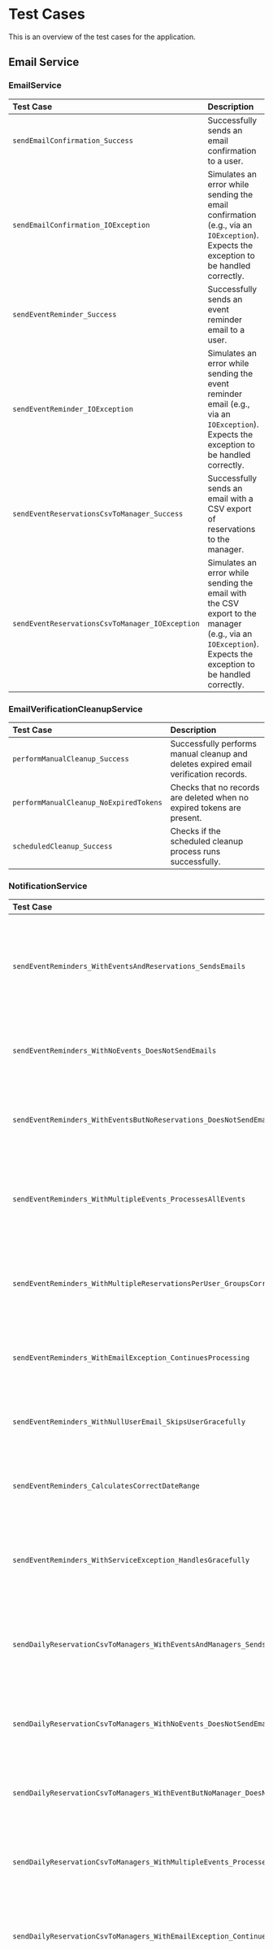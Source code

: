 # Test Cases

This is an overview of the test cases for the application.

## Email Service

### EmailService

| Test Case | Description |
| :--- | :--- |
| `sendEmailConfirmation_Success` | Successfully sends an email confirmation to a user. |
| `sendEmailConfirmation_IOException` | Simulates an error while sending the email confirmation (e.g., via an `IOException`). Expects the exception to be handled correctly. |
| `sendEventReminder_Success` | Successfully sends an event reminder email to a user. |
| `sendEventReminder_IOException` | Simulates an error while sending the event reminder email (e.g., via an `IOException`). Expects the exception to be handled correctly. |
| `sendEventReservationsCsvToManager_Success` | Successfully sends an email with a CSV export of reservations to the manager. |
| `sendEventReservationsCsvToManager_IOException` | Simulates an error while sending the email with the CSV export to the manager (e.g., via an `IOException`). Expects the exception to be handled correctly. |

### EmailVerificationCleanupService

| Test Case | Description |
| :--- | :--- |
| `performManualCleanup_Success` | Successfully performs manual cleanup and deletes expired email verification records. |
| `performManualCleanup_NoExpiredTokens` | Checks that no records are deleted when no expired tokens are present. |
| `scheduledCleanup_Success` | Checks if the scheduled cleanup process runs successfully. |

### NotificationService

| Test Case | Description |
| :--- | :--- |
| `sendEventReminders_WithEventsAndReservations_SendsEmails` | Checks that event reminders are successfully sent to users with reservations for tomorrow's events. |
| `sendEventReminders_WithNoEvents_DoesNotSendEmails` | Checks that no emails are sent when there are no events for tomorrow. |
| `sendEventReminders_WithEventsButNoReservations_DoesNotSendEmails` | Checks that no emails are sent when events exist but there are no reservations. |
| `sendEventReminders_WithMultipleEvents_ProcessesAllEvents` | Checks that all events for tomorrow are processed and corresponding reminders are sent. |
| `sendEventReminders_WithMultipleReservationsPerUser_GroupsCorrectly` | Checks that multiple reservations by the same user for one event are grouped correctly. |
| `sendEventReminders_WithEmailException_ContinuesProcessing` | Checks that processing continues for other users in case of email errors. |
| `sendEventReminders_WithNullUserEmail_SkipsUserGracefully` | Checks that users with null email addresses are skipped gracefully. |
| `sendEventReminders_CalculatesCorrectDateRange` | Checks that the correct date range (tomorrow) is used for the event search. |
| `sendEventReminders_WithServiceException_HandlesGracefully` | Checks the behavior in case of service exceptions (e.g., database error). |
| `sendDailyReservationCsvToManagers_WithEventsAndManagers_SendsCsvEmails` | Checks that CSV export emails are successfully sent to managers of events taking place today. |
| `sendDailyReservationCsvToManagers_WithNoEvents_DoesNotSendEmails` | Checks that no CSV export emails are sent when there are no events for today. |
| `sendDailyReservationCsvToManagers_WithEventButNoManager_DoesNotSendEmail` | Checks that no email is sent if an event has no assigned manager. |
| `sendDailyReservationCsvToManagers_WithMultipleEvents_ProcessesAllEvents` | Checks that CSV exports are sent for all of today's events with different managers. |
| `sendDailyReservationCsvToManagers_WithEmailException_ContinuesProcessing` | Checks that processing continues for other managers in case of email errors. |
| `sendDailyReservationCsvToManagers_CalculatesCorrectDateRange` | Checks that the correct date range (today) is used for the event search. |
| `sendDailyReservationCsvToManagers_WithServiceException_HandlesGracefully` | Checks the behavior in case of service exceptions during CSV export processing. |

## Security

### AuthService

| Test Case | Description |
| :--- | :--- |
| `authenticate_Success` | Successfully authenticates a user with valid credentials and returns a token. |
| `authenticate_Success_WithEmail` | Successfully authenticates a user with valid credentials (email) and returns a token. |
| `authenticate_AuthenticationFailedException_InvalidUsername` | Attempts to authenticate with a non-existent username. Expects `AuthenticationFailedException`. |
| `authenticate_AuthenticationFailedException_InvalidPassword` | Attempts to authenticate with a valid username but an incorrect password. Expects `AuthenticationFailedException`. |
| `testAuthenticateFailureEmailNotFound` | Attempts to authenticate with a non-existent email address. Expects `AuthenticationFailedException`. |
| `testAuthenticateWithEmailWrongPassword` | Attempts to authenticate with a valid email address but an incorrect password. Expects `AuthenticationFailedException`. |
| `testAuthenticateWithEmailIdentifier` | Checks that email addresses are correctly identified as emails and that email-based search is used. |
| `testAuthenticateWithEmptyPassword` | Attempts to authenticate with an empty password. Expects `AuthenticationFailedException`. |
| `testAuthenticateIdentifierDetection` | Tests the correct detection of email vs. username as an identifier. |
| `testAuthenticateUsernameIdentification` | Checks that usernames without an @ symbol are correctly identified as usernames. |
| `testAuthenticateWithInvalidHash` | Tests the behavior with an invalid password hash format. Expects `RuntimeException`. |
| `testAuthenticateSpecialCharactersInPassword` | Tests authentication with special characters in the password. |

### TokenService

| Test Case | Description |
| :--- | :--- |
| `generateToken_Success` | Successfully generates a JWT token for a given user. |
| `generateToken_ValidTokenContent` | Checks if the generated token contains the correct user information (e.g., username, roles). |
| `generateToken_TokenExpiration` | Checks if the generated token has a correct expiration time. |
| `generateToken_NullEmail_UsesEmptyString` | Checks that an empty string is used in the token for a null email. |
| `generateToken_EmptyRoles_HandlesCorrectly` | Tests the behavior for a user with an empty roles list. |
| `getExpirationMinutes_ReturnsConfiguredValue` | Checks that the configured expiration time is returned correctly. |
| `createNewJwtCookie_ValidCookie` | Successfully creates a JWT cookie with correct properties (HttpOnly, Secure, Path, MaxAge). |
| `createNewJwtCookie_DifferentExpirationTime` | Checks that different expiration times are correctly reflected in the cookie's MaxAge. |
| `createNewJwtCookie_EmptyToken` | Tests the behavior when creating a cookie with an empty token. |
| `createNewJwtCookie_NullToken` | Tests the behavior when creating a cookie with a null token. |
| `generateToken_CustomExpirationTime` | Checks that custom expiration times (e.g., 24 hours) are applied correctly. |
| `generateRefreshToken_Success` | Successfully generates and stores a refresh token for a user. |
| `validateRefreshToken_Success` | Successfully validates a valid refresh token. |
| `validateRefreshToken_ExpiredToken` | Attempts to validate an expired refresh token. Expects `JwtInvalidException`. |
| `validateRefreshToken_InvalidJwt` | Attempts to validate a malformed or invalid JWT. Expects `JwtInvalidException`. |
| `validateRefreshToken_TokenNotFoundInDatabase` | Attempts to validate a token that is not in the database. Expects `JwtInvalidException`. |
| `validateRefreshToken_InvalidTokenValue` | Attempts to validate a token with an incorrect value. Expects `JwtInvalidException`. |
| `createNewRefreshTokenCookie` | Successfully creates a refresh token cookie with correct properties. |
| `createStatusCookie` | Successfully creates a status cookie for refresh token expiration. |
| `logoutAllDevices` | Successfully deletes all refresh tokens for a user. |
| `logoutAllDevices_DoesNotAffectOtherUsers` | Ensures that logging out all devices for one user does not affect other users' tokens. |

### AuthResource

| Test Case | Description |
| :--- | :--- |
| `login_Success` | Sends a POST request to `/api/auth/login` with valid credentials. Expects a 200 OK status and JWT, refresh token, and expiration cookies. |
| `login_AuthenticationFailedException_InvalidCredentials` | Sends a POST request to `/api/auth/login` with invalid credentials. Expects a 401 Unauthorized status. |
| `login_BadRequest_MissingCredentials` | Sends a POST request to `/api/auth/login` without a username or password. Expects a 400 Bad Request status. |
| `register_Success` | Sends a POST request to `/api/auth/register` with valid registration data. Expects a 200 OK status and JWT, refresh token, and expiration cookies. |
| `register_Failure_DuplicateUsername` | Sends a POST request to `/api/auth/register` with an already existing username. Expects a 409 Conflict status. |
| `register_Failure_InvalidData` | Sends a POST request to `/api/auth/register` with invalid data (e.g., missing username, too short password). Expects a 400 Bad Request status. |
| `refreshToken_Success` | Successfully refreshes the JWT using a valid refresh token. |
| `refreshToken_InvalidToken` | Attempts to refresh the JWT with an invalid refresh token. Expects 401 Unauthorized. |
| `refreshToken_MissingToken` | Attempts to refresh the JWT without a refresh token. Expects 401 Unauthorized. |
| `refreshToken_EmptyToken` | Attempts to refresh the JWT with an empty refresh token. Expects 401 Unauthorized. |
| `refreshToken_ServiceThrowsException` | Simulates an internal server error during token refresh. Expects 500 Internal Server Error. |
| `logout_Success` | Successfully logs out the current device by clearing cookies. |
| `logout_NoRefreshTokenCookie` | Ensures the logout endpoint works correctly even if no refresh token cookie is present. |
| `logoutAllDevices_Success` | Successfully logs out from all devices by invalidating all refresh tokens. |
| `logoutAllDevices_WithoutAuth_Unauthorized` | Attempts to log out from all devices without authentication. Expects 401 Unauthorized. |
| `logoutAllDevices_WithInvalidToken_Unauthorized` | Attempts to log out from all devices with an invalid JWT. Expects 401 Unauthorized. |

## UserService

### createUser(UserCreationDTO userCreationDTO)

| Test Case | Description |
| :--- | :--- |
| `createUser_Success_WithEmail` | Creates a new user with valid data (username, password, email, first name, last name) and `sendEmailVerification` set to `true`. Checks if the user is successfully saved in the database and an email confirmation is sent. |
| `createUser_Success_WithoutEmail` | Creates a new user with valid data (username, password, first name, last name), but without an email. Checks if the user is successfully saved in the database and no email confirmation is sent. |
| `createUser_Success_WithEmail_NoVerificationSent` | Creates a new user with valid data (username, password, email, first name, last name) and `sendEmailVerification` set to `false`. Checks if the user is successfully saved in the database and no email confirmation is sent. |
| `createUser_InvalidUserException_NullDTO` | Attempts to create a user with a `null` `UserCreationDTO`. Expects `InvalidUserException`. |
| `createUser_InvalidUserException_EmptyUsername` | Attempts to create a user with an empty or whitespace-only username. Expects `InvalidUserException`. |
| `createUser_InvalidUserException_EmptyPassword` | Attempts to create a user with an empty or whitespace-only password. Expects `InvalidUserException`. |
| `createUser_DuplicateUserException_ExistingUsername` | Attempts to create a user with a username that already exists in the database. Expects `DuplicateUserException`. |
| `createUser_Success_WithDuplicateEmail` | Creates a new user with an email address that is already used by another user. Checks if the user is created successfully and no `DuplicateUserException` is thrown. |
| `createUser_InternalServerErrorException_EmailSendFailure` | Simulates an error while sending the email confirmation (e.g., via an `IOException` in `EmailService`). Expects `InternalServerErrorException`. |

### importUsers(Set<AdminUserCreationDto> adminUserCreationDtos)

| Test Case | Description |
| :--- | :--- |
| `importUsers_Success` | Successfully imports multiple users. |
| `importUsers_EmptySet` | Attempts to import an empty set of users. Expects an empty list of imported users. |
| `importUsers_InvalidUserException` | Attempts to import users with invalid data (e.g., empty username). Expects `InvalidUserException`. |
| `importUsers_DuplicateUserException` | Attempts to import users, one of whom already exists. Expects `DuplicateUserException`. |
| `importUsers_EmailSendFailure` | Simulates an email sending failure during import. Checks that the import still proceeds and does not throw a `RuntimeException`. |

### updateUser(Long id, AdminUserUpdateDTO user)

| Test Case | Description |
| :--- | :--- |
| `updateUser_Success_UpdateFirstname` | Successfully updates the first name of an existing user (admin function). |
| `updateUser_Success_UpdateLastname` | Successfully updates the last name of an existing user (admin function). |
| `updateUser_Success_UpdatePassword` | Successfully updates the password of an existing user (admin function). |
| `updateUser_Success_UpdateRoles` | Successfully updates the roles of an existing user (admin function). |
| `updateUser_Success_NoEmailChange` | Successfully updates other fields of an existing user (e.g., first name, last name, password, roles) without changing the email address (admin function). Checks that no email confirmation is sent. |
| `updateUser_Success_UpdateEmail` | Successfully updates the email address of an existing user and checks if the email verification is reset and a new confirmation email is sent (admin function). |
| `updateUser_Success_UpdateEmail_NoVerificationSent` | Successfully updates the email address of an existing user without sending a verification email (admin function). |
| `updateUser_Success_NoEmailChange_VerificationSentTrue` | Successfully updates other fields of an existing user without changing the email address, even if `sendEmailVerification` is true (admin function). Checks that no email confirmation is sent. |
| `updateUser_UserNotFoundException` | Attempts to update a non-existent user (admin function). Expects `UserNotFoundException`. |
| `updateUser_InvalidUserException_NullDTO` | Attempts to update a user with a `null` `AdminUserUpdateDTO` (admin function). Expects `InvalidUserException`. |
| `updateUser_Success_WithDuplicateEmail` | Updates a user's email address to an already existing email address (admin function). Checks if the update is successful and no `DuplicateUserException` is thrown. |
| `updateUser_InternalServerErrorException_EmailSendFailure` | Simulates an error while sending the email confirmation after an email change (admin function). Expects `InternalServerErrorException`. |

### deleteUser(Long id)

| Test Case | Description |
| :--- | :--- |
| `deleteUser_Success` | Successfully deletes an existing user by their ID. |
| `deleteUser_UserNotFoundException` | Attempts to delete a non-existent user. Expects `UserNotFoundException`. |

### getUserById(Long id)

| Test Case | Description |
| :--- | :--- |
| `getUserById_Success` | Successfully retrieves an existing user by their ID. |
| `getUserById_UserNotFoundException` | Attempts to retrieve a non-existent user. Expects `UserNotFoundException`. |

### getAllUsers()

| Test Case | Description |
| :--- | :--- |
| `getAllUsers_Success_WithUsers` | Successfully retrieves a list of all users when users are present. |
| `getAllUsers_Success_NoUsers` | Successfully retrieves an empty list when no users are present. |

### getAvailableRoles()

| Test Case | Description |
| :--- | :--- |
| `getAvailableRoles_Success` | Successfully retrieves a list of all available roles. |

### updateUserProfile(String username, UserProfileUpdateDTO userProfileUpdateDTO)

| Test Case | Description |
| :--- | :--- |
| `updateUserProfile_Success_UpdateFirstname` | Successfully updates the first name of an existing user via their username. |
| `updateUserProfile_Success_UpdateLastname` | Successfully updates the last name of an existing user via their username. |
| `updateUserProfile_Success_UpdatePassword` | Successfully updates the password of an existing user via their username. |
| `updateUserProfile_Success_PasswordSaltChangesOnPasswordUpdate` | Checks if the salt changes when updating the password of an existing user via their username. |
| `updateUserProfile_Success_UpdateEmail` | Successfully updates the email address of an existing user via their username and checks if the email verification is reset and a new confirmation email is sent. |
| `updateUserProfile_DoesNotUpdateRoles` | Ensures that an attempt to update one's own roles via this endpoint is ignored. |
| `updateUserProfile_UserNotFoundException` | Attempts to update the profile of a non-existent user. Expects `UserNotFoundException`. |
| `updateUserProfile_InvalidUserException_NullDTO` | Attempts to update a user profile with a `null` `UserProfileUpdateDTO`. Expects `InvalidUserException`. |
| `updateUserProfile_Success_WithDuplicateEmail` | Updates a user profile's email address to an already existing email address. Checks if the update is successful and no `DuplicateUserException` is thrown. |
| `updateUserProfile_InternalServerErrorException_EmailSendFailure` | Simulates an error while sending the email confirmation after an email change. Expects `InternalServerErrorException`. |

### verifyEmailWithCode(String verificationCode)

| Test Case | Description |
| :--- | :--- |
| `verifyEmailWithCode_Success` | Successfully verifies an email address with a valid 6-digit verification code. Checks if the email verification record is deleted and the user is marked as "email verified". |
| `verifyEmailWithCode_BadRequestException_NullCode` | Attempts to verify the email with a `null` verification code. Expects `IllegalArgumentException`. |
| `verifyEmailWithCode_BadRequestException_EmptyCode` | Attempts to verify the email with an empty verification code. Expects `IllegalArgumentException`. |
| `verifyEmailWithCode_BadRequestException_InvalidFormat` | Attempts to verify the email with a verification code that does not match the 6-digit number format. Expects `IllegalArgumentException`. |
| `verifyEmailWithCode_BadRequestException_CodeNotFound` | Attempts to verify the email with a verification code for which no verification record exists. Expects `IllegalArgumentException`. |
| `verifyEmailWithCode_TokenExpiredException` | Attempts to verify the email with an expired verification code. Expects `TokenExpiredException`. |
| `verifyEmailWithCode_FailsWithUsedCode` | Ensures that an already used email verification code cannot be used again. |

## EventService

### createEvent(EventRequestDTO dto, User manager)

| Test Case | Description |
| :--- | :--- |
| `createEvent_Success` | Successfully creates a new event with valid data and a manager. |
| `createEvent_IllegalArgumentException_LocationNotFound` | Attempts to create an event with a non-existent EventLocation ID. Expects `IllegalArgumentException`. |

### updateEvent(Long id, EventRequestDTO dto, User manager)

| Test Case | Description |
| :--- | :--- |
| `updateEvent_Success_AsManager` | Successfully updates an existing event as the event's manager. |
| `updateEvent_Success_AsAdmin` | Successfully updates an existing event as an administrator. |
| `updateEvent_EventNotFoundException` | Attempts to update a non-existent event. Expects `EventNotFoundException`. |
| `updateEvent_ForbiddenException_NotManagerOrAdmin` | Attempts to update an event as a user who is neither a manager nor an administrator. Expects `ForbiddenException`. |
| `updateEvent_IllegalArgumentException_LocationNotFound` | Attempts to update an event with a non-existent EventLocation ID. Expects `IllegalArgumentException`. |

### getEventsByCurrentManager(User manager)

| Test Case | Description |
| :--- | :--- |
| `getEventsByCurrentManager_Success_AsAdmin` | Retrieves all events as an administrator. |
| `getEventsByCurrentManager_Success_AsManager` | Retrieves events belonging to the current manager. |
| `getEventsByCurrentManager_Success_NoEventsForManager` | Retrieves an empty list if the manager manages no events. |

### setReservationsAllowedForUser(EventUserAllowancesDto dto, User manager)

| Test Case | Description |
| :--- | :--- |
| `setReservationsAllowedForUser_Success_NewAllowance` | Successfully sets the allowed number of reservations for a user for an event (new entry). |
| `setReservationsAllowedForUser_Success_UpdateAllowance` | Successfully updates the allowed number of reservations for a user for an event (existing entry). |
| `setReservationsAllowedForUser_EventNotFoundException` | Attempts to set reservation allowance for a non-existent event. Expects `EventNotFoundException`. |
| `setReservationsAllowedForUser_UserNotFoundException` | Attempts to set reservation allowance for a non-existent user. Expects `UserNotFoundException`. |
| `setReservationsAllowedForUser_ForbiddenException_NotManagerOrAdmin` | Attempts to set reservation allowance as a user who is neither a manager nor an administrator of the event. Expects `ForbiddenException`. |
| `setReservationsAllowedForUser_Success_AsAdmin` | Successfully sets the allowed number of reservations for a user for an event by an administrator and checks for correct data persistence. |

### updateReservationAllowance(EventUserAllowanceUpdateDto dto, User manager)

| Test Case | Description |
| :--- | :--- |
| `updateReservationAllowance_Success_AsManager` | Successfully updates an existing reservation allowance as the event's manager. |
| `updateReservationAllowance_Success_AsAdmin` | Successfully updates an existing reservation allowance as an administrator. |
| `updateReservationAllowance_EventNotFoundException_AllowanceNotFound` | Attempts to update a non-existent reservation allowance. Expects `EventNotFoundException`. |
| `updateReservationAllowance_SecurityException_NotManagerOrAdmin` | Attempts to update a reservation allowance as a user who is neither a manager nor an administrator of the event. Expects `SecurityException`. |

### getReservationAllowanceById(Long id, User manager)

| Test Case | Description |
| :--- | :--- |
| `getReservationAllowanceById_Success_AsManager` | Successfully retrieves an `EventUserAllowance` as the responsible manager. |
| `getReservationAllowanceById_Success_AsAdmin` | Successfully retrieves an `EventUserAllowance` as an administrator. |
| `getReservationAllowanceById_ForbiddenException_NotManagerOrAdmin` | Attempts to retrieve an `EventUserAllowance` as an unauthorized user. Expects `SecurityException`. |
| `getReservationAllowanceById_EventNotFoundException` | Attempts to retrieve a non-existent `EventUserAllowance`. Expects `EventNotFoundException`. |

## ReservationService

### findAllReservations(User currentUser)

| Test Case | Description |
| :--- | :--- |
| `findAllReservations_Success_AsAdmin` | Retrieves all reservations as an administrator. |
| `findAllReservations_Success_AsManager` | Retrieves reservations for events that the manager is allowed to manage. |
| `findAllReservations_Success_NoAllowedEventsForManager` | Retrieves an empty list if the manager is not allowed to manage any events. |
| `findAllReservations_ForbiddenException_OtherRoles` | Attempts to retrieve reservations as a user with a different role. Expects `ForbiddenException`. |

### findReservationById(Long id, User currentUser)

| Test Case | Description |
| :--- | :--- |
| `findReservationById_Success_AsAdmin` | Retrieves a reservation as an administrator. |
| `findReservationById_Success_AsManager` | Retrieves a reservation belonging to an event that the manager is allowed to manage. |
| `findReservationById_NotFoundException` | Attempts to retrieve a non-existent reservation. Expects `NotFoundException`. |
| `findReservationById_ForbiddenException_NotAllowed` | Attempts to retrieve a reservation for which the user has no permission. Expects `ForbiddenException`. |

### createReservation(ReservationRequestDTO dto, User currentUser)

| Test Case | Description |
| :--- | :--- |
| `createReservation_Success_AsAdmin` | Successfully creates a reservation as an administrator. |
| `createReservation_Success_AsManager` | Successfully creates a reservation as a manager for an event they are allowed to manage. |
| `createReservation_UserNotFoundException_TargetUser` | Attempts to create a reservation for a non-existent target user. Expects `UserNotFoundException`. |
| `createReservation_NotFoundException_EventNotFound` | Attempts to create a reservation for a non-existent event. Expects `NotFoundException`. |
| `createReservation_ForbiddenException_NotAllowed` | Attempts to create a reservation as a user who has no permission. Expects `ForbiddenException`. |
| `createReservation_NotFoundException_SeatNotFound` | Attempts to create a reservation for a non-existent seat. Expects `NotFoundException`. |
| `createReservation_BadRequestException_NoAllowance` | Attempts to create a reservation when the user has no reservation allowance for the event. Expects `BadRequestException`. |
| `createReservation_BadRequestException_AllowanceZero` | Attempts to create a reservation when the user's reservation allowance is 0. Expects `BadRequestException`. |
| `createReservation_Forbidden_AsUser` | Attempts to create a reservation as a regular user, which should fail. |

### updateReservation(Long id, ReservationRequestDTO dto, User currentUser)

| Test Case | Description |
| :--- | :--- |
| `updateReservation_Success_AsAdmin` | Successfully updates a reservation as an administrator. |
| `updateReservation_Success_AsManager` | Successfully updates a reservation as a manager for an event they are allowed to manage. |
| `updateReservation_NotFoundException_ReservationNotFound` | Attempts to update a non-existent reservation. Expects `NotFoundException`. |
| `updateReservation_ForbiddenException_NotAllowed` | Attempts to update a reservation as a user who has no permission. Expects `ForbiddenException`. |
| `updateReservation_NotFoundException_NewEventNotFound` | Attempts to update a reservation to a non-existent new event. Expects `NotFoundException`. |
| `updateReservation_ForbiddenException_NewEventNotAllowed` | Attempts to update a reservation to a new event for which the manager has no permission. Expects `ForbiddenException`. |
| `updateReservation_NotFoundException_UserNotFound` | Attempts to update a reservation with a non-existent user. Expects `NotFoundException`. |
| `updateReservation_NotFoundException_SeatNotFound` | Attempts to update a reservation with a non-existent seat. Expects `NotFoundException`. |

### deleteReservation(Long id, User currentUser)

| Test Case | Description |
| :--- | :--- |
| `deleteReservation_Success_AsAdmin` | Successfully deletes a reservation as an administrator. |
| `deleteReservation_Success_AsManager` | Successfully deletes a reservation as a manager for an event they are allowed to manage. |
| `deleteReservation_NotFoundException` | Attempts to delete a non-existent reservation. Expects `NotFoundException`. |
| `deleteReservation_ForbiddenException_NotAllowed` | Attempts to delete a reservation as a user who has no permission. Expects `ForbiddenException`. |
| `blockSeats_Success` | Successfully blocks seats for an event as a manager. |
| `blockSeats_Forbidden` | Attempts to block seats as an unauthorized user. Expects `SecurityException`. |
| `blockSeats_SeatAlreadyReserved` | Attempts to block already reserved or blocked seats. Expects `IllegalStateException`. |

## EventService (reservation package)

### getEventsForCurrentUser(String username)

| Test Case | Description |
| :--- | :--- |
| `getEventsForCurrentUser_Success` | Successfully retrieves events for the current user based on their EventUserAllowances. The response includes the number of allowed reservations. |
| `getEventsForCurrentUser_UserNotFoundException` | Attempts to retrieve events for a non-existent user. Expects `UserNotFoundException`. |
| `getEventsForCurrentUser_Success_NoEvents` | Retrieves an empty list if the user has no EventUserAllowances. |

## ReservationService (reservation package)

### findReservationsByUser(User currentUser)

| Test Case | Description |
| :--- | :--- |
| `findReservationsByUser_Success` | Successfully retrieves all reservations for the current user. |
| `findReservationsByUser_Success_NoReservations` | Retrieves an empty list if the user has no reservations. |

### findReservationByIdForUser(Long id, User currentUser)

| Test Case | Description |
| :--- | :--- |
| `findReservationByIdForUser_Success` | Successfully retrieves a reservation for the current user by ID. |
| `findReservationByIdForUser_NotFoundException` | Attempts to retrieve a non-existent reservation. Expects `NotFoundException`. |
| `findReservationByIdForUser_ForbiddenException` | Attempts to retrieve a reservation that does not belong to the current user. Expects `ForbiddenException`. |

### createReservationForUser(UserReservationsRequestDTO dto, User currentUser)

| Test Case | Description |
| :--- | :--- |
| `createReservationForUser_Success` | Successfully creates one or more reservations for the current user. |
| `createReservationForUser_NotFoundException_EventNotFound` | Attempts to create a reservation for a non-existent event. Expects `NotFoundException`. |
| `createReservationForUser_NotFoundException_SeatNotFound` | Attempts to create a reservation for one or more non-existent seats. Expects `NotFoundException`. |
| `createReservationForUser_ForbiddenException_NoAllowance` | Attempts to create a reservation when the user has no reservation allowance for the event. Expects `ForbiddenException`. |
| `createReservationForUser_NoSeatsAvailableException_LimitReached` | Attempts to create more reservations than the allowed number for the user. Expects `NoSeatsAvailableException`. |
| `createReservationForUser_EventBookingClosedException_BookingDeadlinePassed` | Attempts to create a reservation for an event whose booking deadline has passed. Expects `EventBookingClosedException`. |
| `createReservationForUser_EventBookingClosedException_BookingNotStarted` | Attempts to create a reservation for an event whose booking start time has not yet been reached. Expects `EventBookingClosedException`. |
| `createReservationForUser_SeatAlreadyReservedException` | Attempts to create a reservation for an already reserved seat. Expects `SeatAlreadyReservedException`. |
| `createReservationForUser_IllegalArgumentException_NoSeatIds` | Attempts to create a reservation without specifying seat IDs. |
| `createReservationForUser_IllegalStateException_EmailNotVerified` | Attempts to create a reservation with a user whose email address is not verified. Expects `IllegalStateException`. |

### deleteReservationForUser(List<Long> ids, User currentUser)

| Test Case | Description |
| :--- | :--- |
| `deleteReservationForUser_Success` | Successfully deletes multiple reservations for the current user. |
| `deleteReservationForUser_NotFoundException` | Attempts to delete non-existent reservations. Expects `NotFoundException`. |
| `deleteReservationForUser_ForbiddenException_NotOwner` | Attempts to delete reservations that do not belong to the current user. Expects `ForbiddenException`. |
| `deleteReservationForUser_ForbiddenException_NoAllowance` | Attempts to delete reservations when the user has no reservation allowance for the event. Expects `ForbiddenException`. |

## EventLocation Service

### EventLocationService (Manager/Admin)

| Test Case | Description |
| :--- | :--- |
| `getEventLocationsByCurrentManager_Success_AsAdmin` | Retrieves all EventLocations as an administrator. |
| `getEventLocationsByCurrentManager_Success_AsManager` | Retrieves EventLocations belonging to the current manager. |
| `getEventLocationsByCurrentManager_Success_NoEventLocationsForManager` | Retrieves an empty list if the manager manages no EventLocations. |
| `createEventLocation_Success` | Successfully creates a new EventLocation with valid data. |
| `createEventLocation_InvalidInput` | Attempts to create an EventLocation with invalid data (e.g., empty fields). |
| `createEventLocation_InvalidInput_NegativeCapacity` | Attempts to create an EventLocation with negative capacity. |
| `updateEventLocation_Success_AsManager` | Successfully updates an existing EventLocation as the owner. |
| `updateEventLocation_Success_AsAdmin` | Successfully updates an existing EventLocation as an administrator. |
| `updateEventLocation_NotFound` | Attempts to update a non-existent EventLocation. |
| `updateEventLocation_ForbiddenException_NotManagerOrAdmin` | Attempts to update an EventLocation without the required permissions. |
| `deleteEventLocation_Success_AsManager` | Successfully deletes an existing EventLocation as the owner. |
| `deleteEventLocation_Success_AsAdmin` | Successfully deletes an existing EventLocation as an administrator. |
| `deleteEventLocation_NotFound` | Attempts to delete a non-existent EventLocation. |
| `deleteEventLocation_ForbiddenException_NotManagerOrAdmin` | Attempts to delete an EventLocation without the required permissions. |
| `importEventLocation_Success` | Successfully creates a new EventLocation with a list of seats. |
| `importSeatsToEventLocation_Success` | Successfully imports seats to an existing EventLocation as a manager. |
| `importSeatsToEventLocation_Success_AsAdmin` | Successfully imports seats to an existing EventLocation as an administrator. |
| `importSeatsToEventLocation_NotFound` | Attempts to import seats to a non-existent EventLocation. |
| `importSeatsToEventLocation_Forbidden` | Attempts to import seats to an EventLocation for which there is no permission. |
| `createEventLocation_WithMarkers_Success` | Successfully creates a new EventLocation with markers. |
| `createEventLocation_WithNullMarkers_Success` | Successfully creates a new EventLocation with a null marker list. |
| `createEventLocation_WithEmptyMarkers_Success` | Successfully creates a new EventLocation with an empty marker list. |
| `updateEventLocation_WithMarkers_Success` | Successfully updates an existing EventLocation with new markers. |
| `updateEventLocation_ClearingMarkers_Success` | Successfully updates an existing EventLocation and deletes all markers. |
| `convertToMarkerEntities_ValidInput` | Tests the conversion of marker DTOs to entities with various limits. |

### EventLocationService (User)

| Test Case | Description |
| :--- | :--- |
| `getLocationsForCurrentUser_Success_FromAllowanceAndReservation` | Successfully retrieves event locations for the current user based on permissions and reservations. |
| `getLocationsForCurrentUser_Deduplicates_Locations` | Ensures that duplicate event locations from permissions and reservations are correctly deduplicated. |
| `getLocationsForCurrentUser_Empty` | Retrieves an empty list if the user has no event locations via permissions or reservations. |
| `getLocationsForCurrentUser_UserNotFound` | Attempts to retrieve event locations for a non-existent user. Expects `UserNotFoundException`. |
| `getLocationsForCurrentUser_Success_OnlyFromAllowance` | Successfully retrieves event locations for the current user when only permissions are present. |
| `getLocationsForCurrentUser_Success_OnlyFromReservation` | Successfully retrieves event locations for the current user when only reservations are present. |
| `getLocationsForCurrentUser_NoAllowanceNoReservation` | Retrieves an empty list if the user has neither permissions nor reservations. |
| `getLocationsForCurrentUser_OneLocationWithAllowance_OneLocationWithReservation` | Successfully retrieves event locations when one location is assigned via permission and another via reservation. |
| `getLocationsForCurrentUser_TwoDifferentLocations_OneAllowanceOneReservation` | Successfully retrieves event locations when two different locations are assigned via permission and reservation. |
| `getLocationsForCurrentUser_OneLocationTwoEvents_OneAllowanceOneReservation` | Successfully retrieves a single event location when it is assigned via two different events (one with permission, one with reservation). |

### EventLocationResource (User)

| Test Case | Description |
| :--- | :--- |
| `getLocations_ReturnsLocationsForUser` | Successfully retrieves event locations for the authenticated user. |
| `getLocations_NoAuth_ReturnsUnauthorized` | Attempts to retrieve event locations without authentication. Expects `401 Unauthorized`. |
| `getLocations_UserWithNoLocations_ReturnsEmptyList` | Retrieves an empty list if the authenticated user has no event locations. |
| `getLocations_DeduplicatesLocations_FromAllowanceAndReservation` | Ensures that event locations are correctly deduplicated when they are accessible via both permissions and reservations. |

## EventLocationMarker Tests

### EventLocationMarker

| Test Case | Description |
| :--- | :--- |
| `testDefaultConstructor` | Checks for correct initialization with the default constructor. |
| `testParameterizedConstructor` | Checks for correct initialization with the parameterized constructor. |
| `testSettersAndGetters` | Tests all setter and getter methods. |
| `testEquals_SameObject` | Checks equals() with the same object. |
| `testEquals_EqualObjects` | Checks equals() with identical objects. |
| `testEquals_DifferentLabel` | Checks equals() with different labels. |
| `testEquals_DifferentXCoordinate` | Checks equals() with different X coordinates. |
| `testEquals_DifferentYCoordinate` | Checks equals() with different Y coordinates. |
| `testEquals_NullObject` | Checks equals() with a null object. |
| `testEquals_DifferentClass` | Checks equals() with a different class type. |
| `testEquals_NullValues` | Checks equals() with null values in both objects. |
| `testEquals_MixedNullValues` | Checks equals() with mixed null values. |
| `testHashCode_EqualObjects` | Checks for consistent hashCode() values for equal objects. |
| `testHashCode_DifferentObjects` | Checks for different hashCode() values for different objects. |
| `testHashCode_NullValues` | Checks hashCode() with null values. |
| `testToString` | Checks the toString() output with normal values. |
| `testToString_NullValues` | Checks the toString() output with null values. |
| `testCoordinatesBoundaries` | Tests boundary values for coordinates (Integer.MAX_VALUE, Integer.MIN_VALUE). |
| `testEmptyLabel` | Tests behavior with an empty label. |

### MakerRequestDTO

| Test Case | Description |
| :--- | :--- |
| `testDefaultConstructor` | Checks for correct initialization with the default constructor. |
| `testParameterizedConstructor` | Checks for correct initialization with the parameterized constructor. |
| `testSettersAndGetters` | Tests all setter and getter methods. |
| `testSettersWithNullValues` | Tests setters with null values. |
| `testWithBoundaryValues` | Tests boundary values for coordinates. |
| `testWithZeroCoordinates` | Tests behavior with zero coordinates. |
| `testWithNegativeCoordinates` | Tests behavior with negative coordinates. |
| `testLongLabel` | Tests behavior with a very long label. |
| `testSetterChaining` | Tests that setters function independently. |
| `testOverwriteValues` | Tests overwriting values. |

### EventLocationMakerDTO

| Test Case | Description |
| :--- | :--- |
| `testConstructorWithMarkerEntity` | Checks constructor with EventLocationMarker entity. |
| `testDirectConstructor` | Checks direct constructor with parameters. |
| `testWithZeroCoordinates` | Tests behavior with zero coordinates. |
| `testWithNegativeCoordinates` | Tests behavior with negative coordinates. |
| `testWithBoundaryValues` | Tests boundary values for coordinates. |
| `testWithNullLabel` | Tests behavior with a null label. |
| `testWithEmptyLabel` | Tests behavior with an empty label. |
| `testWithLongLabel` | Tests behavior with a very long label. |
| `testRecordEquality` | Tests record equality and differences. |
| `testRecordHashCode` | Tests record hashCode consistency. |
| `testRecordToString` | Tests record toString method. |
| `testConversionConsistency` | Tests consistency in conversion from Entity to DTO. |
| `testNullCoordinatesInEntity` | Tests behavior with null coordinates in Entity (NullPointerException expected). |

## Seat Service

### SeatService

| Test Case | Description |
| :--- | :--- |
| `createSeat_Success` | Successfully creates a new seat with valid data. |
| `createSeat_Success_AsManager` | Successfully creates a new seat as a manager. |
| `createSeat_Success_AsAdmin` | Successfully creates a new seat as an admin. |
| `createSeat_ForbiddenException_NotManagerOfLocation` | Attempts to create a seat for a location that one does not own. |
| `createSeat_InvalidInput` | Attempts to create a seat with invalid data. |
| `findAllSeatsForManager_Success_AsAdmin` | Retrieves all seats as an administrator. |
| `findAllSeatsForManager_Success_AsManager` | Retrieves seats belonging to the current manager. |
| `findAllSeatsForManager_Success_NoSeatsForManager` | Retrieves an empty list if the manager manages no seats. |
| `findSeatByIdForManager_Success_AsAdmin` | Retrieves a seat as an administrator. |
| `findSeatByIdForManager_Success_AsManager` | Retrieves a seat belonging to the current manager. |
| `findSeatByIdForManager_NotFound` | Attempts to retrieve a non-existent seat. |
| `findSeatByIdForManager_ForbiddenException` | Attempts to retrieve a seat for which there is no permission. |
| `updateSeat_Success_AsManager` | Successfully updates an existing seat as a manager. |
| `updateSeat_Success_AsAdmin` | Successfully updates an existing seat as an admin. |
| `updateSeat_NotFound` | Attempts to update a non-existent seat. |
| `updateSeat_InvalidInput` | Attempts to update a seat with invalid data. |
| `updateSeat_ForbiddenException_NotManagerOfSeatLocation` | Attempts to update a seat belonging to a foreign location. |
| `updateSeat_ForbiddenException_NotManagerOfNewLocation` | Attempts to move a seat to a foreign location. |
| `deleteSeat_Success_AsManager` | Successfully deletes an existing seat as a manager. |
| `deleteSeat_Success_AsAdmin` | Successfully deletes an existing seat as an admin. |
| `deleteSeat_NotFound` | Attempts to delete a non-existent seat. |
| `deleteSeat_ForbiddenException_NotManager` | Attempts to delete a seat for which there is no permission. |
| `findSeatEntityById_Success` | Successfully retrieves a seat entity. |
| `findSeatEntityById_ForbiddenException` | Attempts to retrieve a seat entity for which the user has no permission. |

## GlobalExceptionHandler

### GlobalExceptionHandler

| Test Case | Description |
| :--- | :--- |
| `testUserNotFoundException` | Tests the handling of `UserNotFoundException` and expects HTTP status 404 (Not Found). |
| `testEventNotFoundException` | Tests the handling of `EventNotFoundException` and expects HTTP status 404 (Not Found). |
| `testSeatNotFoundException` | Tests the handling of `SeatNotFoundException` and expects HTTP status 404 (Not Found). |
| `testReservationNotFoundException` | Tests the handling of `ReservationNotFoundException` and expects HTTP status 404 (Not Found). |
| `testEventLocationNotFoundException` | Tests the handling of `EventLocationNotFoundException` and expects HTTP status 404 (Not Found). |
| `testDuplicateUserException` | Tests the handling of `DuplicateUserException` and expects HTTP status 409 (Conflict). |
| `testSeatAlreadyReservedException` | Tests the handling of `SeatAlreadyReservedException` and expects HTTP status 409 (Conflict). |
| `testAuthenticationFailedException` | Tests the handling of `AuthenticationFailedException` and expects HTTP status 401 (Unauthorized). |
| `testJwtInvalidException` | Tests the handling of `JwtInvalidException` and expects HTTP status 401 (Unauthorized). |
| `testVerifyTokenExpiredException` | Tests the handling of `VerifyTokenExpiredException` and expects HTTP status 410 (Gone). |
| `testInvalidUserException` | Tests the handling of `InvalidUserException` and expects HTTP status 400 (Bad Request). |
| `testEventBookingClosedException` | Tests the handling of `EventBookingClosedException` and expects HTTP status 400 (Bad Request). |
| `testNoSeatsAvailableException` | Tests the handling of `NoSeatsAvailableException` and expects HTTP status 400 (Bad Request). |
| `testVerificationCodeNotFoundException` | Tests the handling of `VerificationCodeNotFoundException` and expects HTTP status 400 (Bad Request). |
| `testGenericException` | Tests the handling of generic `RuntimeException` and expects HTTP status 500 (Internal Server Error) with the original error message. |
| `testNullPointerException` | Tests the handling of `NullPointerException` and expects HTTP status 500 (Internal Server Error). |
| `testExceptionWithNullMessage` | Tests the handling of exceptions with a null message and expects HTTP status 500 (Internal Server Error). |
| `testExceptionWithEmptyMessage` | Tests the handling of exceptions with an empty message and expects HTTP status 500 (Internal Server Error). |

**Important Changes:**
- `EventBookingClosedException` and `NoSeatsAvailableException` now return HTTP status 400 (Bad Request) instead of 406 (Not Acceptable)
- Generic exceptions return the original error message without the additional "An unexpected error occurred: " prefix
- `ErrorResponseDTO` has been extended with a `getMessage()` method for better compatibility

## HttpForwardFilter

### HttpForwardFilter

| Test Case | Description |
| :--- | :--- |
| `doFilter_ForwardToRootPath` | Checks if the filter forwards requests that do not start with `/api` or `/q` and have a 404 status to the root path `/`. |
| `doFilter_NoForwardForApiOrQuarkusPath` | Checks if the filter does not forward requests that start with `/api` or `/q`. |
| `doFilter_NoForwardForNon404Status` | Checks if the filter does not forward requests with a status other than 404. |

# Resource Tests

This document describes the tests for the REST resources.

## Event Management

### EventLocationResource

Base Path: `/api/manager/eventlocations`

Roles: `MANAGER`, `ADMIN`

---

#### GET /

Retrieves all event locations for the current manager.

**Description:**

This test checks if a manager or administrator can retrieve a list of their event locations.

**Test Cases:**

*   **Success:**
    *   A manager with associated event locations retrieves the list and receives a `200 OK` status with the correct data.
    *   A manager without event locations retrieves the list and receives a `200 OK` status with an empty list.
*   **Failure:**
    *   An unauthenticated user attempts to access the endpoint and receives a `401 Unauthorized` status.
    *   A user with a different role (e.g., `USER`) attempts to access the endpoint and receives a `403 Forbidden` status.

---

#### POST /

Creates a new event location.

**Description:**

This test ensures that a manager or administrator can create a new event location.

**Test Cases:**

*   **Success:**
    *   A manager sends valid data and successfully creates a new event location. A `200 OK` status is returned with the data of the created location.
*   **Failure:**
    *   A manager sends invalid data (e.g., missing name) and receives a `400 Bad Request` status.
    *   An unauthenticated user attempts to create a location and receives `401 Unauthorized`.
    *   A user with the `USER` role attempts to create a location and receives `403 Forbidden`.
---

#### POST /import

Creates a new event location with seats.

**Description:**

This test ensures that a manager or administrator can import a new event location along with a list of seats.

**Test Cases:**

*   **Success:**
    *   A manager sends valid data and successfully imports a new event location and its associated seats. A `200 OK` status is returned with the data of the imported location.
*   **Failure:**
    *   A manager sends invalid data (e.g., missing name in the location or missing seat number) and receives a `400 Bad Request` status.
    *   An unauthenticated user attempts to create a location and receives `401 Unauthorized`.
    *   A user with the `USER` role attempts to create a location and receives `403 Forbidden`.

---

#### PUT /{id}

Updates an existing event location.

**Description:**

This test checks the update functionality for an event location.

**Test Cases:**

*   **Success:**
    *   A manager updates one of their event locations with valid data and receives `200 OK` with the updated data.
*   **Failure:**
    *   A manager attempts to update a location with invalid data and receives `400 Bad Request`.
    *   A manager attempts to update a location that does not belong to them and receives a `404 Not Found` or `403 Forbidden` status.
    *   A manager attempts to update a non-existent location and receives `404 Not Found`.
    *   An unauthenticated user attempts to update a location and receives `401 Unauthorized`.

---

#### DELETE /{id}

Deletes an event location.

**Description:**

This test ensures that a manager or administrator can delete one of their event locations.

**Test Cases:**

*   **Success:**
    *   A manager successfully deletes one of their event locations and receives a `200 OK` status.
*   **Failure:**
    *   A manager attempts to delete a location that does not belong to them and receives `404 Not Found` or `403 Forbidden`.
    *   A manager attempts to delete a non-existent location and receives `404 Not Found`.
    *   An unauthenticated user attempts to delete a location and receives `401 Unauthorized`.

## Reservation

### EventResource

Base Path: `/api/user/events`

Role: `USER`

---

#### GET /


---

### EventResource (Manager)

Base Path: `/api/manager/events`

Roles: `MANAGER`, `ADMIN`

---

#### POST /

Creates a new event.

**Description:**

This test ensures that a manager or admin can create a new event for one of their event locations.

**Test Cases:**

*   **Success:**
    *   A manager sends valid event data and successfully creates a new event. They receive `200 OK` with the detailed data of the event.
*   **Failure:**
    *   A manager attempts to create an event for a location that does not belong to them and receives `404 Not Found`.
    *   Invalid data (e.g., start date after end date) results in `400 Bad Request`.
    *   An unauthorized user (e.g., `USER`) receives `403 Forbidden`.

---

#### PUT /{id}

Updates an existing event.

**Description:**

This test checks the update of an event by a manager or admin.

**Test Cases:**

*   **Success:**
    *   A manager updates an event they manage with valid data and receives `200 OK`.
*   **Failure:**
    *   Attempting to update an event that does not exist results in `404 Not Found`.
    *   Attempting to update an event belonging to another manager results in `404 Not Found`.
    *   Invalid data results in `400 Bad Request`.

---

#### GET /

Retrieves all events managed by the current manager.

**Description:**

This test ensures that a manager or admin can retrieve a list of their own events.

**Test Cases:**

*   **Success:**
    *   A manager retrieves their event list and receives `200 OK` with the data.
*   **Failure:**
    *   An unauthorized user receives `403 Forbidden`.

---

#### GET /{id}

Retrieves a specific event by its ID.

**Description:**

This test ensures that a manager or administrator can retrieve a specific event by its ID, provided they are authorized.

**Test Cases:**

*   **Success:**
    *   A manager retrieves an event they manage and receives `200 OK` with the event data.
    *   An administrator retrieves an event they do not manage and receives `200 OK` with the event data.
*   **Failure:**
    *   A manager attempts to retrieve an event belonging to another manager and receives `403 Forbidden`.
    *   A non-existent event is requested, and `404 Not Found` is returned.
    *   An unauthenticated user attempts to access the endpoint and receives `401 Unauthorized`.

---

#### DELETE /{id}

Deletes an event and all associated data.

**Description:**

This test ensures that a manager or administrator can delete an event. Deleting an event should also remove all associated `EventUserAllowance` entries and reservations (cascade delete).

**Test Cases:**

*   **Success:**
    *   A manager successfully deletes an event they manage and receives a `204 No Content` status.
    *   An administrator successfully deletes an event they do not manage and receives a `204 No Content` status.
    *   After deleting the event, it is verified that the associated `EventUserAllowance` entries have also been deleted.
*   **Failure:**
    *   A manager attempts to delete an event that does not belong to them and receives a `403 Forbidden` status.
    *   A manager attempts to delete a non-existent event and receives a `404 Not Found` status.
    *   An unauthenticated user attempts to delete an event and receives a `401 Unauthorized` status.
    *   A user with the `USER` role attempts to delete an event and receives a `403 Forbidden` status.

---

### ReservationResource (Manager)

Base Path: `/api/manager/reservations`

Roles: `MANAGER`, `ADMIN`

---

#### GET /

Retrieves all reservations for the current manager's events.

**Description:**

This test ensures that a manager can view all reservations for their events.

**Test Cases:**

*   **Success:**
    *   A manager retrieves the list and receives `200 OK` with all relevant reservations.
*   **Failure:**
    *   An unauthorized user receives `403 Forbidden`.

---

#### GET /{id}

Retrieves a specific reservation by its ID.

**Description:**

This test checks if a manager can view a specific reservation, provided it belongs to one of their events.

**Test Cases:**

*   **Success:**
    *   A manager retrieves a reservation belonging to one of their events and receives `200 OK`.
*   **Failure:**
    *   Attempting to retrieve a non-existent reservation results in `404 Not Found`.
    *   Attempting to retrieve a reservation belonging to another manager's event results in `404 Not Found`.

---

#### POST /

Creates a new reservation (as a manager).

**Description:**

This test allows a manager to manually create a reservation for a user.

**Test Cases:**

*   **Success:**
    *   A manager creates a valid reservation for a user and receives `200 OK`.
*   **Failure:**
    *   Invalid data (e.g., non-existent user or seat) results in `404 Not Found`.
    *   Attempting to book an already reserved seat results in `409 Conflict`.

---

#### PUT /{id}

Updates an existing reservation (as a manager).

**Description:**

This test checks the update of a reservation by a manager.

**Test Cases:**

*   **Success:**
    *   A manager updates a reservation with valid data and receives `200 OK`.
*   **Failure:**
    *   Attempting to update a reservation that does not belong to one of their events results in `404 Not Found`.

---

#### DELETE /{id}

Deletes a reservation (as a manager).

**Description:**

This test ensures that a manager can delete a reservation for one of their events.

**Test Cases:**

*   **Success:**
    *   A manager deletes a reservation and receives `200 OK`.
*   **Failure:**
    *   Attempting to delete a reservation that does not belong to one of their events results in `404 Not Found`.

---

#### GET /event/{id}

Retrieves all reservations for a specific event.

**Description:**

This test ensures that a manager can view all reservations for a specific event they manage.

**Test Cases:**

*   **Success:**
    *   A manager retrieves the list of reservations for an event they manage and receives `200 OK` with the correct data.
*   **Failure:**
    *   A manager attempts to retrieve reservations for an event they do not manage and receives a `403 Forbidden` status.
    *   A manager attempts to retrieve reservations for a non-existent event and receives a `400 Bad Request` status.
    *   An unauthenticated user attempts to access the endpoint and receives a `401 Unauthorized` status.
    *   A user with a different role (e.g., `USER`) attempts to access the endpoint and receives a `403 Forbidden` status.

---

### SeatResource (Manager)

Base Path: `/api/manager/seats`

Roles: `MANAGER`, `ADMIN`

---

#### POST /

Creates a new seat for an event location.

**Description:**

This test ensures that a manager can add new seats to one of their locations.

**Test Cases:**

*   **Success:**
    *   A manager adds a new seat to one of their locations and receives `200 OK`.
*   **Failure:**
    *   Attempting to add a seat to a location belonging to another manager results in `404 Not Found`.

---

#### GET /

Retrieves all seats belonging to the current manager's locations.

**Description:**

This test ensures that a manager can retrieve a list of all their seats.

**Test Cases:**

*   **Success:**
    *   A manager retrieves the list of their seats and receives `200 OK`.
*   **Failure:**
    *   An unauthorized user receives `403 Forbidden`.

---

#### GET /{id}

Retrieves a specific seat by its ID.

**Description:**

This test checks if a manager can view a specific seat, provided it belongs to one of their locations.

**Test Cases:**

*   **Success:**
    *   A manager retrieves one of their seats and receives `200 OK`.
*   **Failure:**
    *   Attempting to retrieve a seat belonging to another manager's location results in `404 Not Found`.

---

#### PUT /{id}

Updates a seat.

**Description:**

This test checks the update of a seat by a manager.

**Test Cases:**

*   **Success:**
    *   A manager updates one of their seats and receives `200 OK`.
*   **Failure:**
    *   Attempting to update a seat that does not belong to their locations results in `404 Not Found`.

---

#### DELETE /{id}

Deletes a seat.

**Description:**

This test ensures that a manager can remove a seat from one of their locations.

**Test Cases:**

*   **Success:**
    *   A manager deletes one of their seats and receives `200 OK`.
*   **Failure:**
    *   Attempting to delete a seat that does not belong to their locations results in `404 Not Found`.
    *   Attempting to delete a seat for which a reservation already exists results in `409 Conflict`.
Retrieves all events for which the current user has permission. The response also includes the number of allowed reservations for each event.

**Description:**

This test ensures that a user can retrieve a list of available events for them.

**Test Cases:**

*   **Success:**
    *   An authenticated user with permissions for events retrieves the list and receives `200 OK` with the event data, including the allowed reservations.
    *   An authenticated user without permissions for events retrieves the list and receives `200 OK` with an empty list.
*   **Failure:**
    *   An unauthenticated user attempts to access the endpoint and receives `401 Unauthorized`.

---

### ReservationResource

Base Path: `/api/user/reservations`

Role: `USER`

---

#### GET /

Retrieves all reservations of the current user.

**Description:**

This test ensures that a user can retrieve their own reservations.

**Test Cases:**

*   **Success:**
    *   A user with reservations retrieves the list and receives `200 OK` with their reservation data.
    *   A user without reservations retrieves the list and receives `200 OK` with an empty list.
*   **Failure:**
    *   An unauthenticated user attempts to access the endpoint and receives `401 Unauthorized`.

---

#### GET /{id}

Retrieves a specific reservation of the current user.

**Description:**

This test checks if a user can retrieve one of their single reservations by ID.

**Test Cases:**

*   **Success:**
    *   A user retrieves one of their own reservations and receives `200 OK` with the reservation data.
*   **Failure:**
    *   A user attempts to retrieve a reservation that does not belong to them and receives `404 Not Found`.
    *   A user attempts to retrieve a non-existent reservation and receives `404 Not Found`.
    *   An unauthenticated user attempts to access the endpoint and receives `401 Unauthorized`.

---

#### POST /

Creates one or more new reservations for the current user.

**Description:**

This test ensures that a user can create new reservations for an event for which they are authorized.

**Test Cases:**

*   **Success:**
    *   A user sends a valid request to create reservations and receives `200 OK` with a list of the created reservations.
*   **Failure:**
    *   A user sends an invalid request (e.g., for an event for which they have no permission, or for already reserved seats) and receives an appropriate error status (`400 Bad Request`, `404 Not Found`, `409 Conflict`).
    *   A user attempts to reserve more seats than they are allowed and receives `400 Bad Request`.
    *   An unauthenticated user attempts to create a reservation and receives `401 Unauthorized`.

---

#### DELETE /{id}

Deletes a reservation of the current user.

**Description:**

This test checks if a user can delete one of their own reservations.

**Test Cases:**

*   **Success:**
    *   A user deletes one of their reservations and receives `200 OK`.
*   **Failure:**
    *   A user attempts to delete a reservation that does not belong to them and receives `404 Not Found`.
    *   A user attempts to delete a non-existent reservation and receives `404 Not Found`.
    *   An unauthenticated user attempts to delete a reservation and receives `401 Unauthorized`.

## User Management

### EmailConfirmationResource

Base Path: `/api/user`

Role: Public (no authentication required)

---

#### GET /confirm-email

Confirms a user's email address.

**Description:**

This test checks the email confirmation process via a token. The endpoint returns an HTML page.

**Test Cases:**

*   **Success:**
    *   A valid confirmation link (with ID and token) is used and the email address is successfully confirmed. The user sees a success page.
*   **Failure:**
    *   An invalid token is used, and the user sees an error page with a `400 Bad Request` status.
    *   A link with a non-existent ID is used, and the user sees an error page with a `404 Not Found` status.
    *   An expired token is used, and the user sees an error page with a `410 Gone` status.

---

### UserResource

Base Path: `/api/users`

Roles: `ADMIN`, `MANAGER`, `USER`

---

#### POST /admin/import

Imports a set of users (for admins only).

**Description:**

This test ensures that only administrators can import users in bulk.

**Test Cases:**

*   **Success:**
    *   An admin sends a valid set of user data and successfully imports the users. They receive `200 OK` with the data of the imported users.
*   **Failure:**
    *   An admin sends invalid data (e.g., empty usernames or duplicate users) and receives `400 Bad Request` or `409 Conflict`.
    *   A user with the `MANAGER` or `USER` role attempts to import users and receives `403 Forbidden`.
    *   An unauthenticated user attempts to access the endpoint and receives `401 Unauthorized`.

---

#### POST /admin

Creates a new user (for admins only).

**Description:**

This test ensures that only administrators can create new users.

**Test Cases:**

*   **Success:**
    *   An admin sends valid user data and successfully creates a new user. They receive `200 OK` with the data of the new user.
*   **Failure:**
    *   An admin sends invalid data (e.g., duplicate email) and receives `400 Bad Request`.
    *   A user with the `MANAGER` or `USER` role attempts to create a user and receives `403 Forbidden`.
    *   An unauthenticated user attempts to access the endpoint and receives `401 Unauthorized`.

---

#### PUT /admin/{id}

Updates a user (for admins only).

**Description:**

This test checks if an admin can update the data of any user.

**Test Cases:**

*   **Success:**
    *   An admin updates the data of an existing user and receives `200 OK` with the updated data.
*   **Failure:**
    *   An admin attempts to update a non-existent user and receives `404 Not Found`.
    *   A user with the `MANAGER` or `USER` role attempts to update another user and receives `403 Forbidden`.

---

#### DELETE /admin/{id}

Deletes a user (for admins only).

**Description:**

This test ensures that only administrators can delete users.

**Test Cases:**

*   **Success:**
    *   An admin deletes an existing user and receives `200 OK`.
*   **Failure:**
    *   An admin attempts to delete a non-existent user and receives `404 Not Found`.
    *   A user with the `MANAGER` or `USER` role attempts to delete a user and receives `403 Forbidden`.

---

#### GET /manager

Retrieves a list of all users with limited information (for admins and managers).

**Description:**

This test checks if admins and managers receive a list of all users.

**Test Cases:**

*   **Success:**
    *   An admin or manager retrieves the user list and receives `200 OK` with a list of `LimitedUserInfoDTO` objects.
*   **Failure:**
    *   A user with the `USER` role attempts to access the endpoint and receives `403 Forbidden`.
    *   An unauthenticated user attempts to access the endpoint and receives `401 Unauthorized`.

---

#### GET /admin/roles

Retrieves all available user roles (for admins only).

**Description:**

This test ensures that only admins can retrieve the list of available roles.

**Test Cases:**

*   **Success:**
    *   An admin retrieves the list of roles and receives `200 OK` with a list of strings.
*   **Failure:**
    *   A user with a different role attempts to access the endpoint and receives `403 Forbidden`.

---

#### GET /admin/{id}

Retrieves the full data of a specific user (for admins only).

**Description:**

This test checks if an admin can retrieve the full details of a user by their ID.

**Test Cases:**

*   **Success:**
    *   An admin retrieves the data of an existing user and receives `200 OK` with the `UserDTO` object.
*   **Failure:**
    *   An admin attempts to retrieve a non-existent user and receives `404 Not Found`.
    *   A user with a different role attempts to access the endpoint and receives `403 Forbidden`.

---

#### PUT /me

Updates the profile of the currently logged-in user.

**Description:**

This test ensures that an authenticated user can update their own profile.

**Test Cases:**

*   **Success:**
    *   An authenticated user updates their own profile with valid data and receives `200 OK` with the updated data.
*   **Failure:**
    *   A user sends invalid data and receives `400 Bad Request`.
    *   An unauthenticated user attempts to access the endpoint and receives `401 Unauthorized`.

## Security

### AuthResource

Base Path: `/api/auth`

Role: Public

---

#### POST /login

Authenticates a user and returns a JWT token.

**Description:**

This test checks the login process.

**Test Cases:**

*   **Success:**
    *   A registered and confirmed user sends valid credentials (username/email and password) and receives a `200 OK` status with a JWT cookie.
*   **Failure:**
    *   A user sends invalid credentials (wrong username or password) and receives a `401 Unauthorized` status.
    *   A user whose email address has not yet been confirmed attempts to log in and receives a `401 Unauthorized` status.
    *   The request has an invalid format (e.g., missing password) and receives a `400 Bad Request` status.

## Frontend Internationalization (i18n)

This section describes test cases for the internationalization of the user interface, particularly the correct display of texts based on the selected language and the handling of singular/plural forms.

### EventsSubPage (webapp/components/events/events-page.tsx)

| Test Case | Description |
| :--- | :--- |
| `displayNoEventsAvailable` | Checks if the text "No events available" (or the corresponding translation) is displayed correctly when no events are available. |
| `displayTryAgainOrCheckSearch` | Checks if the text "Try again or check your search" (or the corresponding translation) is displayed correctly when no events were found. |

### ReservationFormModal (webapp/components/management/reservation-form-modal.tsx)

| Test Case | Description |
| :--- | :--- |
| `displaySingleSeatSelected` | Checks if the text "1 seat selected" (or the corresponding translation) is displayed correctly when exactly one seat is selected. |
| `displayMultipleSeatsSelected` | Checks if the text "{{count}} seats selected" (or the corresponding translation) is displayed correctly when multiple seats are selected, with the correct count. |

### ReservationCard (webapp/components/reservations/reservation-card.tsx)

| Test Case | Description |
| :--- | :--- |
| `displayViewSeatButtonSingle` | Checks if the text "View seat" (or the corresponding translation) is displayed correctly on the button when only one reservation is present. |
| `displayViewSeatButtonMultiple` | Checks if the text "View seats" (or the corresponding translation) is displayed correctly on the button when multiple reservations are present. |

### ReservationsSubPage (webapp/components/reservations/reservation-page.tsx)

| Test Case | Description |
| :--- | :--- |
| `displayNoReservationsYet` | Checks if the text "No reservations yet" (or the corresponding translation) is displayed correctly when no reservations are present. |
| `displaySwitchToAvailableEvents` | Checks if the text "Switch to available events" (or the corresponding translation) is displayed correctly when no reservations are present. |

### Translation Files (webapp/locales/de/translation.json, webapp/locales/en/translation.json)

| Test Case | Description |
| :--- | :--- |
| `verifyNewTranslationKeysExist` | Checks if all new translation keys (`viewSeatMultipleButton`, `seatSelected`, `multipleSeatsSelected`, `eventsPage.noEventsAvailable`, `eventsPage.tryAgainOrCheckSearch`, `eventsPage.noReservationsYet`, `eventsPage.switchToAvailableEvents`) are present in the German and English `translation.json` files. |
| `verifyPluralizationLogic` | Checks if the pluralization logic for `seatsSelected` and `viewSeatButton` is applied correctly in the components, based on the translation files. |

## Utils

### ReservationExporter

| Test Case | Description |
| :--- | :--- |
| `exportReservationsToPdf_createsNonEmptyPdf` | Checks if exporting a single reservation creates a non-empty PDF file. |
| `exportReservationsToPdf_multipleReservations_createsMultiPagePdf` | Checks if exporting multiple reservations creates a multi-page PDF file. |
| `exportReservationsToPdf_emptyList_createsValidPdf` | Checks if exporting an empty list of reservations creates a valid, empty PDF file. |
| `exportReservationsToCsv_createsCsvWithHeaderAndRows` | Checks if exporting a single reservation creates a CSV file with a header and one data row. |
| `exportReservationsToCsv_emptyList_createsCsvWithHeaderOnly` | Checks if exporting an empty list of reservations creates a CSV file with only the header. |
| `exportReservationsToCsv_multipleReservations_createsCsvWithMultipleRows` | Checks if exporting multiple reservations creates a CSV file with a header and multiple data rows. |
| `exportReservationsToPdf_withBlockedReservation_createsValidPdf` | Checks if a valid PDF file is created for a blocked reservation, using the correct template or default layout. |
| `exportReservationsToPdf_withMixedStatus_createsValidPdf` | Checks if a single, multi-page PDF file is correctly created for a list of reservations with mixed statuses (RESERVED and BLOCKED). |

### exportReservationsToPdf(Long eventId, User currentUser)

| Test Case | Description |
| :--- | :--- |
| `exportReservationsToPdf_Forbidden` | Attempts to export reservations as an unauthorized user. Expects `SecurityException`. |
| `exportReservationsToPdf_EventNotFound` | Attempts to export reservations for a non-existent event. Expects `EventNotFoundException`. |
